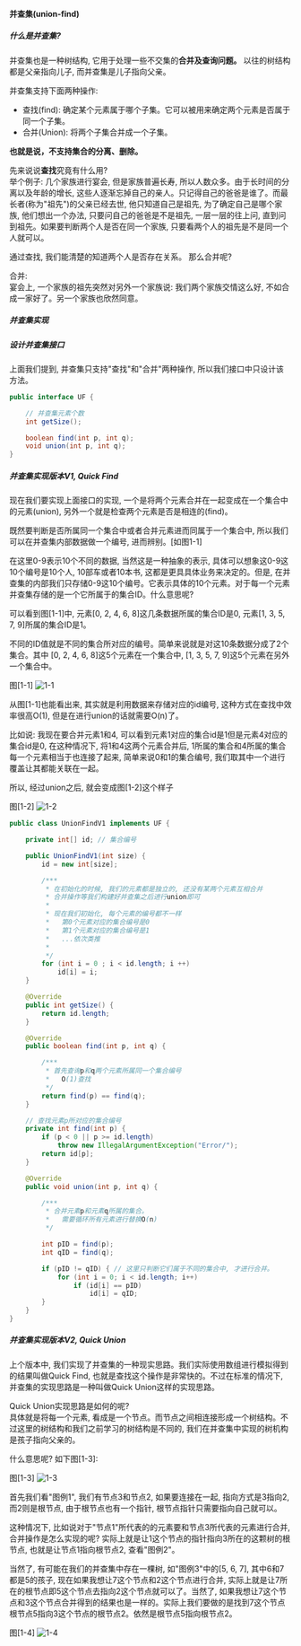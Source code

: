 #### 并查集(union-find)


##### 什么是并查集?

并查集也是一种树结构, 它用于处理一些不交集的<strong>合并及查询问题。</strong>
以往的树结构都是父亲指向儿子, 而并查集是儿子指向父亲。

并查集支持下面两种操作:
  * 查找(find): 确定某个元素属于哪个子集。它可以被用来确定两个元素是否属于同一个子集。
  * 合并(Union): 将两个子集合并成一个子集。

<strong>也就是说，不支持集合的分离、删除。</strong>



先来说说<b>查找</b>究竟有什么用?   
举个例子: 几个家族进行宴会, 但是家族普遍长寿, 所以人数众多。由于长时间的分离以及年龄的增长, 这些人逐渐忘掉自己的亲人。只记得自己的爸爸是谁了。而最长者(称为"祖先")的父亲已经去世, 他只知道自己是祖先, 为了确定自己是哪个家族, 他们想出一个办法, 只要问自己的爸爸是不是祖先, 一层一层的往上问, 直到问到祖先。如果要判断两个人是否在同一个家族, 只要看两个人的祖先是不是同一个人就可以。

通过查找, 我们能清楚的知道两个人是否存在关系。 那么合并呢?

合并:  
宴会上, 一个家族的祖先突然对另外一个家族说: 我们两个家族交情这么好, 不如合成一家好了。另一个家族也欣然同意。


##### 并查集实现

##### 设计并查集接口
上面我们提到, 并查集只支持"查找"和"合并"两种操作, 所以我们接口中只设计该方法。

```java
public interface UF {

    // 并查集元素个数
    int getSize();

    boolean find(int p, int q);
    void union(int p, int q);
}
```


##### 并查集实现版本V1, Quick Find

现在我们要实现上面接口的实现, 一个是将两个元素合并在一起变成在一个集合中的元素(union), 另外一个就是检查两个元素是否是相连的(find)。

既然要判断是否所属同一个集合中或者合并元素进而同属于一个集合中, 所以我们可以在并查集内部数据做一个编号, 进而辨别。[如图1-1]

在这里0-9表示10个不同的数据, 当然这是一种抽象的表示, 具体可以想象这0-9这10个编号是10个人, 10部车或者10本书, 这都是更具具体业务来决定的。但是, 在并查集的内部我们只存储0-9这10个编号。它表示具体的10个元素。对于每一个元素并查集存储的是一个它所属于的集合ID。什么意思呢?

可以看到图[1-1]中, 元素[0, 2, 4, 6, 8]这几条数据所属的集合ID是0, 元素[1, 3, 5, 7, 9]所属的集合ID是1。

不同的ID值就是不同的集合所对应的编号。简单来说就是对这10条数据分成了2个集合。其中
[0, 2, 4, 6, 8]这5个元素在一个集合中, [1, 3, 5, 7, 9]这5个元素在另外一个集合中。


图[1-1]
![1-1](https://github.com/basebase/img_server/blob/master/common/unionFind01.png?raw=true)


从图[1-1]也能看出来, 其实就是利用数据来存储对应的id编号, 这种方式在查找中效率很高O(1), 但是在进行union的话就需要O(n)了。

比如说: 我现在要合并元素1和4, 可以看到元素1对应的集合id是1但是元素4对应的集合id是0, 在这种情况下, 将1和4这两个元素合并后, 1所属的集合和4所属的集合每一个元素相当于也连接了起来, 简单来说0和1的集合编号, 我们取其中一个进行覆盖让其都能关联在一起。

所以, 经过union之后, 就会变成图[1-2]这个样子

图[1-2]
![1-2](https://github.com/basebase/img_server/blob/master/common/unionfind02.png?raw=true)


```java
public class UnionFindV1 implements UF {

    private int[] id; // 集合编号

    public UnionFindV1(int size) {
        id = new int[size];

        /***
         * 在初始化的时候, 我们的元素都是独立的, 还没有某两个元素互相合并
         * 合并操作等我们构建好并查集之后进行union即可
         *
         * 现在我们初始化, 每个元素的编号都不一样
         *   第0个元素对应的集合编号是0
         *   第1个元素对应的集合编号是1
         *   ...依次类推
         *
         */
        for (int i = 0 ; i < id.length; i ++)
            id[i] = i;
    }

    @Override
    public int getSize() {
        return id.length;
    }

    @Override
    public boolean find(int p, int q) {

        /***
         * 首先查询p和q两个元素所属同一个集合编号
         *   O(1)查找
         */
        return find(p) == find(q);
    }

    // 查找元素p所对应的集合编号
    private int find(int p) {
        if (p < 0 || p >= id.length)
            throw new IllegalArgumentException("Error/");
        return id[p];
    }

    @Override
    public void union(int p, int q) {

        /***
         * 合并元素p和元素q所属的集合。
         *   需要循环所有元素进行替换O(n)
         */

        int pID = find(p);
        int qID = find(q);

        if (pID != qID) { // 这里只判断它们属于不同的集合中, 才进行合并。
            for (int i = 0; i < id.length; i++)
                if (id[i] == pID)
                    id[i] = qID;
        }
    }
}
```



##### 并查集实现版本V2, Quick Union

上个版本中, 我们实现了并查集的一种现实思路。我们实际使用数组进行模拟得到的结果叫做Quick Find, 也就是查找这个操作是非常快的。不过在标准的情况下, 并查集的实现思路是一种叫做Quick Union这样的实现思路。

Quick Union实现思路是如何的呢?   
具体就是将每一个元素, 看成是一个节点。而节点之间相连接形成一个树结构。不过这里的树结构和我们之前学习的树结构是不同的, 我们在并查集中实现的树机构是孩子指向父亲的。

什么意思呢? 如下图[1-3]:


图[1-3]
![1-3](https://github.com/basebase/img_server/blob/master/common/unionfind04.png?raw=true)

首先我们看"图例1", 我们有节点3和节点2, 如果要连接在一起, 指向方式是3指向2, 而2则是根节点, 由于根节点也有一个指针, 根节点指针只需要指向自己就可以。

这种情况下, 比如说对于"节点1"所代表的的元素要和节点3所代表的元素进行合并, 合并操作是怎么实现的呢? 实际上就是让1这个节点的指针指向3所在的这颗树的根节点, 也就是让节点1指向根节点2, 查看"图例2"。

当然了, 有可能在我们的并查集中存在一棵树, 如"图例3"中的[5, 6, 7], 其中6和7都是5的孩子, 现在如果我想让7这个节点和2这个节点进行合并, 实际上就是让7所在的根节点即5这个节点去指向2这个节点就可以了。当然了, 如果我想让7这个节点和3这个节点合并得到的结果也是一样的。实际上我们要做的是找到7这个节点根节点5指向3这个节点的根节点2。依然是根节点5指向根节点2。



图[1-4]
![1-4](https://github.com/basebase/img_server/blob/master/common/unionfind03.jpg?raw=true)

